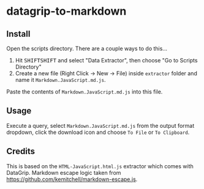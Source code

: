 # datagrip-to-markdown

## Install

Open the scripts directory. There are a couple ways to do this...

1. Hit <kbd>SHIFT</kbd><kbd>SHIFT</kbd> and select "Data Extractor", then choose "Go to Scripts Directory"
2. Create a new file (Right Click -> New -> File) inside `extractor` folder and name it `Markdown.JavaScript.md.js`.

Paste the contents of `Markdown.JavaScript.md.js` into this file.

## Usage

Execute a query, select `Markdown.JavaScript.md.js` from the output format dropdown, click the download icon and choose `To File` or `To Clipboard`.

## Credits

This is based on the `HTML-JavaScript.html.js` extractor which comes with DataGrip. Markdown escape logic taken from https://github.com/kemitchell/markdown-escape.js.
